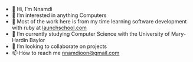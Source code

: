- 👋 Hi, I’m Nnamdi
- 👀 I’m interested in anything Computers
- 🌱 Most of the work here is from my time learning software development with ruby at [launchschool.com](https://launchschool.com)
- 🌱 I’m currently studying Computer Science with the University of Mary-Hardin Baylor
- 💞️ I’m looking to collaborate on projects
- 📫 How to reach me nnamdioon@gmail.com

<!---
namdoiz/namdoiz is a ✨ special ✨ repository because its `README.md` (this file) appears on your GitHub profile.
You can click the Preview link to take a look at your changes.
--->
